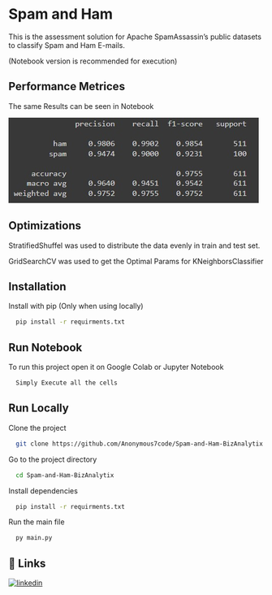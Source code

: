 
# Spam and Ham

This is the assessment solution for Apache SpamAssassin’s public datasets to classify Spam and Ham E-mails.

(Notebook version is recommended for execution)



## Performance Metrices

The same Results can be seen in Notebook


![alt text](https://github.com/Anonymous7code/Spam-and-Ham-BizAnalytix/blob/master/Screenshot%202022-05-01%20191510.jpg)



## Optimizations
StratifiedShuffel was used to distribute the data evenly in train and test set.

GridSearchCV was used to get the Optimal Params for KNeighborsClassifier


## Installation

Install with pip (Only when using locally)

```bash
  pip install -r requirments.txt
```
    
## Run Notebook

To run this project open it on Google Colab or Jupyter Notebook

```bash
  Simply Execute all the cells
```


## Run Locally

Clone the project

```bash
  git clone https://github.com/Anonymous7code/Spam-and-Ham-BizAnalytix
```

Go to the project directory

```bash
  cd Spam-and-Ham-BizAnalytix
```

Install dependencies

```bash
  pip install -r requirments.txt
```

Run the main file

```bash
  py main.py
```




## 🔗 Links

[![linkedin](https://img.shields.io/badge/linkedin-0A66C2?style=for-the-badge&logo=linkedin&logoColor=white)](https://www.linkedin.com/in/anonymous7code/)





